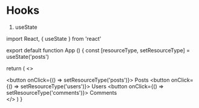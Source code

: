 # Hooks

1. useState

import React, { useState } from 'react' 

export default function App () {
  const [resourceType, setResourceType] = useState('posts')
  
  return (
    <> 
      <div> 
        <button onClick={() => setResourceType('posts')}> Posts </button>
        <button onClick={() => setResourceType('users')}> Users </button>
        <button onClick={() => setResourceType('comments')}> Comments </button>
      </div>
    </>
  )
}


        
